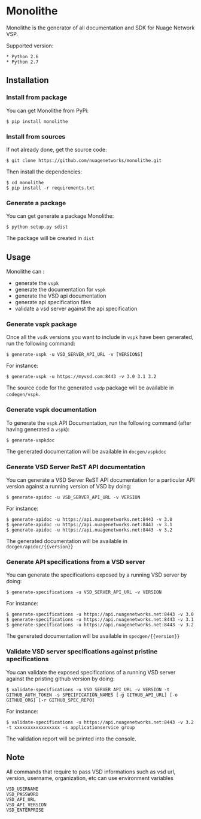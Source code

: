 # Monolithe

Monolithe is the generator of all documentation and SDK for Nuage Network VSP.

Supported version:

    * Python 2.6
    * Python 2.7



## Installation

### Install  from package

You can get Monolithe from PyPi:

    $ pip install monolithe

### Install  from sources

If not already done, get the source code:

    $ git clone https://github.com/nuagenetworks/monolithe.git

Then install the dependencies:

    $ cd monolithe
    $ pip install -r requirements.txt

### Generate a package

You can get generate a package Monolithe:

    $ python setup.py sdist

The package will be created in `dist`


## Usage

Monolithe can :

- generate the `vspk`
- generate the documentation for `vspk`
- generate the VSD api documentation
- generate api specification files
- validate a vsd server against the api specification


### Generate vspk package

Once all the `vsdk` versions you want to include in `vspk` have been generated, run the following command:

    $ generate-vspk -u VSD_SERVER_API_URL -v [VERSIONS]

For instance:

    $ generate-vspk -u https://myvsd.com:8443 -v 3.0 3.1 3.2

The source code for the generated `vsdp` package will be available in `codegen/vspk`.


### Generate vspk documentation

To generate the `vspk` API Documentation, run the following command (after having generated a `vspk`):

    $ generate-vspkdoc

The generated documentation will be available in `docgen/vspkdoc`


### Generate VSD Server ReST API documentation

You can generate a  VSD Server ReST API documentation for a particular API version against a running version of VSD by doing:

    $ generate-apidoc -u VSD_SERVER_API_URL -v VERSION

For instance:

    $ generate-apidoc -u https://api.nuagenetworks.net:8443 -v 3.0
    $ generate-apidoc -u https://api.nuagenetworks.net:8443 -v 3.1
    $ generate-apidoc -u https://api.nuagenetworks.net:8443 -v 3.2

The generated documentation will be available in `docgen/apidoc/{{version}}`


### Generate API specifications from a VSD server

You can generate the specifications exposed by a running VSD server by doing:

    $ generate-specifications -u VSD_SERVER_API_URL -v VERSION

For instance:

    $ generate-specifications -u https://api.nuagenetworks.net:8443 -v 3.0
    $ generate-specifications -u https://api.nuagenetworks.net:8443 -v 3.1
    $ generate-specifications -u https://api.nuagenetworks.net:8443 -v 3.2

The generated documentation will be available in `specgen/{{version}}`


### Validate VSD server specifications against pristine specifications

You can validate the exposed specifications of a running VSD server against the pristing github version by doing:

    $ validate-specifications -u VSD_SERVER_API_URL -v VERSION -t GITHUB_AUTH_TOKEN -s SPECIFICATION_NAMES [-g GITHUB_API_URL] [-o GITHUB_ORG] [-r GITHUB_SPEC_REPO]

For instance:

    $ validate-specifications -u https://api.nuagenetworks.net:8443 -v 3.2 -t xxxxxxxxxxxxxxxxx -s applicationservice group

The validation report will be printed into the console.


## Note

All commands that require to pass VSD informations such as vsd url, version, username, organization, etc can use environment variables

    VSD_USERNAME
    VSD_PASSWORD
    VSD_API_URL
    VSD_API_VERSION
    VSD_ENTERPRISE